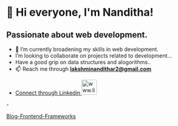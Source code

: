 # 👋 Hi everyone, I'm Nanditha!

<h2> Passionate about web development.</h2>

- 🌱 I’m currently broadening my skills in web development.
- I’m looking to collaborate on projects related to development...
- Have a good grip on data structures and alogorithms..
- 📫 Reach me through **lakshminandithar2@gmail.com**
- <p>  <a href ="www.linkedin.com/in/lakshminandithar"> Connect through Linkedin <img src= "https://img.icons8.com/?size=100&id=xuvGCOXi8Wyg&format=png&color=000000" alt="www.linkedin.com/in/lakshminandithar" height="40" width="40" /></a>
</p>  
- <p><a href="https://nandithar2.github.io/Article/">Blog-Frontend-Frameworks</p>


